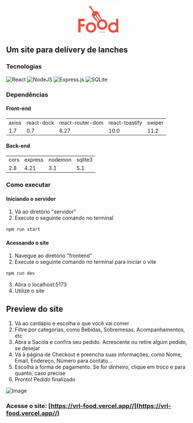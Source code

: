 <center>
    <img src="./frontend/src/images/logo.png" alt="Logo Food" > 
</center>

## Um site para delívery de lanches

### Tecnologias

![React](https://img.shields.io/badge/react-%2320232a.svg?style=for-the-badge&logo=react&logoColor=%2361DAFB)
![NodeJS](https://img.shields.io/badge/node.js-6DA55F?style=for-the-badge&logo=node.js&logoColor=white)
![Express.js](https://img.shields.io/badge/express.js-%23404d59.svg?style=for-the-badge&logo=express&logoColor=%2361DAFB)
![SQLite](https://img.shields.io/badge/sqlite-%2307405e.svg?style=for-the-badge&logo=sqlite&logoColor=white)

### Dependências

#### Front-end

<table>
    <tr>
        <td>axios</td>
        <td>react-dock</td>
        <td>react-router-dom</td> 
        <td>react-toastify</td>
        <td>swiper</td>
    </tr>
    <tr>
        <td>1.7</td>
        <td>0.7</td>
        <td>6.27</td>
        <td>10.0</td>
        <td>11.2</td>
    </tr>
</table>

#### Back-end

<table>
    <tr>
        <td>cors</td>
        <td>express</td>
        <td>nodemon</td>
        <td>sqlite3</td>
    </tr>
    <tr>
        <td>2.8</td>
        <td>4.21</td>
        <td>3.1</td>
        <td>5.1</td>
    </tr>
</table>

### Como executar

#### Iniciando o servidor

1. Vá ao diretório "servidor"
2. Execute o seguinte comando no terminal

```bash
npm run start
```

#### Acessando o site

1. Navegue ao diretório "frontend"
2. Execute o seguinte comando no terminal para iniciar o vite

```bash
npm run dev
```

3. Abra o localhost:5173
4. Utilize o site

## Preview do site

1. Vá ao cardápio e escolha o que você vai comer
2. Filtre por categorias, como Bebidas, Sobremesas, Acompanhamentos, etc
3. Abra a Sacola e confira seu pedido. Acrescente ou retire algum pedido, se desejar
4. Vá à página de Checkout e preencha suas informações, como Nome, Email, Endereço, Número para contato...
5. Escolha a forma de pagamento. Se for dinheiro, clique em troco e para quanto, caso precise
6. Pronto! Pedido finalizado

![Image](https://github.com/user-attachments/assets/1a5cef3e-a1cd-4ab6-a001-ddfe6ece4146)

### Acesse o site: [https://vrl-food.vercel.app//](https://vrl-food.vercel.app//)
